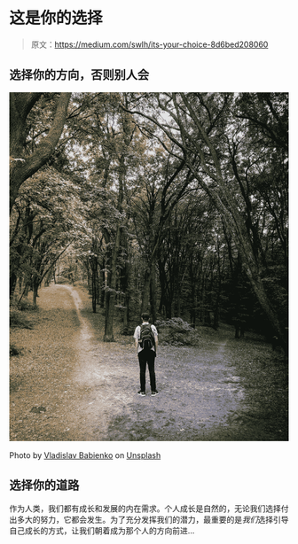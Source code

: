 # 这是你的选择

> 原文：<https://medium.com/swlh/its-your-choice-8d6bed208060>

## 选择你的方向，否则别人会

![](img/2ff709a11f3faf95218c62a27f1321f5.png)

Photo by [Vladislav Babienko](https://unsplash.com/photos/KTpSVEcU0XU?utm_source=unsplash&utm_medium=referral&utm_content=creditCopyText) on [Unsplash](https://unsplash.com/search/photos/choice?utm_source=unsplash&utm_medium=referral&utm_content=creditCopyText)

## 选择你的道路

作为人类，我们都有成长和发展的内在需求。个人成长是自然的，无论我们选择付出多大的努力，它都会发生。为了充分发挥我们的潜力，最重要的是*我们*选择引导自己成长的方式，让我们朝着成为那个人的方向前进…